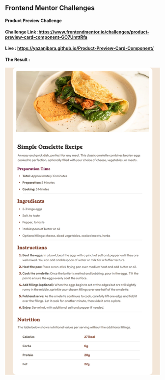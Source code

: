 ## Frontend Mentor Challenges

#### Product Preview Challenge

#### Challenge Link :https://www.frontendmentor.io/challenges/product-preview-card-component-GO7UmttRfa

#### Live : https://yazanjbara.github.io/Product-Preview-Card-Component/

#### The Result :

![alt text](assets/images/recipe-page-result.png)

